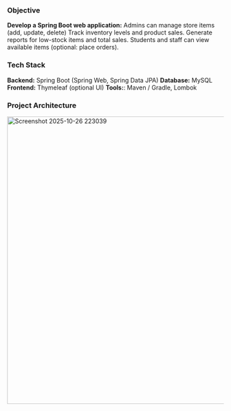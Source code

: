### Objective
**Develop a Spring Boot web application:**
Admins can manage store items (add, update, delete)
Track inventory levels and product sales.
Generate reports for low-stock items and total sales.
Students and staff can view available items (optional: place orders).
### Tech Stack
**Backend:** Spring Boot (Spring Web, Spring Data JPA)
**Database:** MySQL
**Frontend:** Thymeleaf (optional UI)
**Tools:**: Maven / Gradle, Lombok

### Project Architecture
<img width="910" height="668" alt="Screenshot 2025-10-26 223039" src="https://github.com/user-attachments/assets/8973628b-9bdf-4827-bdd1-03d0e8523339" />

